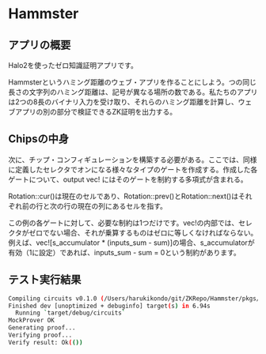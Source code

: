 # Hammster

## アプリの概要

Halo2を使ったゼロ知識証明アプリです。

Hammsterというハミング距離のウェブ・アプリを作ることにしよう。つの同じ長さの文字列のハミング距離は、記号が異なる場所の数である。私たちのアプリは2つの8長のバイナリ入力を受け取り、それらのハミング距離を計算し、ウェブアプリの別の部分で検証できるZK証明を出力する。

## Chipsの中身

次に、チップ・コンフィギュレーションを構築する必要がある。ここでは、同様に定義したセレクタでオンになる様々なタイプのゲートを作成する。作成した各ゲートについて、output vec! にはそのゲートを制約する多項式が含まれる。

Rotation::cur()は現在のセルであり、Rotation::prev()とRotation::next()はそれぞれ前の行と次の行の現在の列にあるセルを指す。

この例の各ゲートに対して、必要な制約は1つだけです。vec!の内部では、セレクタがゼロでない場合、それが乗算するものはゼロに等しくなければならない。例えば、vec![s_accumulator * (inputs_sum - sum)]の場合、s_accumulatorが有効（1に設定）であれば、inputs_sum - sum = 0という制約があります。

## テスト実行結果

```bash
Compiling circuits v0.1.0 (/Users/harukikondo/git/ZKRepo/Hammster/pkgs/circuits)
Finished dev [unoptimized + debuginfo] target(s) in 6.94s
  Running `target/debug/circuits`
MockProver OK
Generating proof...
Verifying proof...
Verify result: Ok(())
```